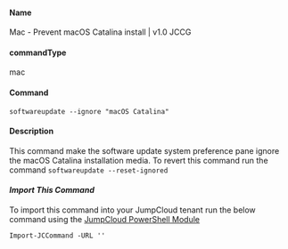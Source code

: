 #### Name

Mac - Prevent macOS Catalina install | v1.0 JCCG

#### commandType

mac

#### Command

```
softwareupdate --ignore "macOS Catalina"
```

#### Description

This command make the software update system preference pane ignore the macOS Catalina installation media. To revert this command run the command `softwareupdate --reset-ignored`


#### *Import This Command*

To import this command into your JumpCloud tenant run the below command using the [JumpCloud PowerShell Module](https://github.com/TheJumpCloud/support/wiki/Installing-the-JumpCloud-PowerShell-Module)

```
Import-JCCommand -URL ''
```

